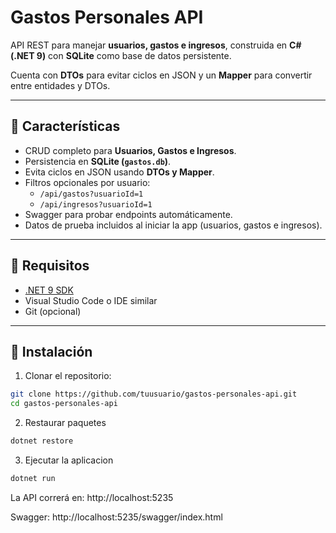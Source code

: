 # Gastos Personales API

API REST para manejar **usuarios, gastos e ingresos**, construida en **C# (.NET 9)** con **SQLite** como base de datos persistente.  

Cuenta con **DTOs** para evitar ciclos en JSON y un **Mapper** para convertir entre entidades y DTOs.

---

## 🔹 Características

- CRUD completo para **Usuarios, Gastos e Ingresos**.  
- Persistencia en **SQLite (`gastos.db`)**.  
- Evita ciclos en JSON usando **DTOs y Mapper**.  
- Filtros opcionales por usuario:  
  - `/api/gastos?usuarioId=1`  
  - `/api/ingresos?usuarioId=1`  
- Swagger para probar endpoints automáticamente.  
- Datos de prueba incluidos al iniciar la app (usuarios, gastos e ingresos).

---

## 🔹 Requisitos

- [.NET 9 SDK](https://dotnet.microsoft.com/en-us/download/dotnet/9.0)  
- Visual Studio Code o IDE similar  
- Git (opcional)

---

## 🔹 Instalación

1. Clonar el repositorio:

```bash
git clone https://github.com/tuusuario/gastos-personales-api.git
cd gastos-personales-api
```

2. Restaurar paquetes

```bash
dotnet restore
```

3. Ejecutar la aplicacion

```bash
dotnet run
```

La API correrá en: http://localhost:5235

Swagger: http://localhost:5235/swagger/index.html

